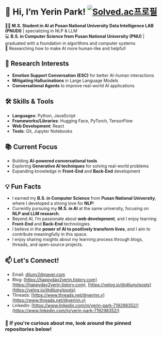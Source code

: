 # 👋 Hi, I’m Yerin Park! [![Solved.ac프로필](http://mazassumnida.wtf/api/mini/generate_badge?boj=diluny)](https://solved.ac/diluny)

🧑‍💻 **M.S. Student in AI at Pusan National University Data Intelligence LAB (PNUDI)** | specializing in NLP & LLM  
💻 **B.S. in Computer Science from Pusan National University (PNU)** | graduated with a foundation in algorithms and computer systems  
🤖 Researching how to make AI more human-like and helpful!  

## 🌟 Research Interests
- **Emotion Support Conversation (ESC)** for better AI-human interactions  
- **Mitigating Hallucinations** in Large Language Models
- **Conversational Agents** to improve real-world AI applications  

## 🛠️ Skills & Tools
- **Languages**: Python, JavaScript  
- **Frameworks/Libraries**: Hugging Face, PyTorch, TensorFlow  
- **Web Development**: React 
- **Tools**: Git, Jupyter Notebooks  

## 📚 Current Focus
- Building **AI-powered conversational tools**  
- Exploring **Generative AI techniques** for solving real-world problems  
- Expanding knowledge in **Front-End** and **Back-End** development  

## 💡 Fun Facts
- I earned my **B.S. in Computer Science** from **Pusan National University**, where I developed a strong love for **NLP**!  
- Currently pursuing my **M.S. in AI** at the same university, focusing on **NLP and LLM research**.  
- Beyond AI, I’m passionate about **web development**, and I enjoy learning **Front-End** and **Back-End** technologies.  
- I believe in the **power of AI to positively transform lives**, and I aim to contribute meaningfully in this space.  
- I enjoy sharing insights about my learning process through blogs, threads, and open-source projects.

## 📫 Let's Connect!
- Email: [diluny2@naver.com](mailto:diluny2@naver.com)  
- Blog: [https://happyday2yerin.tistory.com](https://happyday2yerin.tistory.com), [https://velog.io/@diluny/posts](https://velog.io/@diluny/posts)
- Threads: [https://www.threads.net/@yerinn.v](https://www.threads.net/@yerinn.v)
- Linkedin: [https://www.linkedin.com/in/yerin-park-719298352/](https://www.linkedin.com/in/yerin-park-719298352/)

### 🥳 If you're curious about me, look around the pinned repositories below!

<!---
Yerin99/Yerin99 is a ✨ special ✨ repository because its `README.md` (this file) appears on your GitHub profile.
You can click the Preview link to take a look at your changes.
--->
